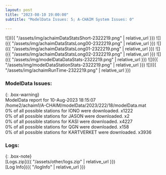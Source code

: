 ```yaml
---
layout: post
title: "2023-08-10 19:00:00"
subtitle: "ModelData Issues: 5; A-CHAIM System Issues: 0"

---
```


![]({{ "/assets/img/achaimDataStatsShort-2322219.png" | relative_url }})
![]({{ "/assets/img/achaimDataStatsLong00-2322219.png" | relative_url }})
![]({{ "/assets/img/achaimDataStatsLong01-2322219.png" | relative_url }})
![]({{ "/assets/img/achaimDataStatsLong02-2322219.png" | relative_url }})
![]({{ "/assets/img/modelDataDataStats-2322219.png" | relative_url }})
![]({{ "/assets/img/modelDataStationStats-2322219.png" | relative_url }})
![]({{ "/assets/img/achaimRunTime-2322219.png" | relative_url }})


### ModelData Issues:  
  
{: .box-warning}  
 ModelData report for 10-Aug-2023 18:15:07   
 /home2/achaim1/A-CHAIM/modelData/2023/222/18/modelData.mat   
 0% of all possible stations for IONO were downloaded. x1222   
 0% of all possible stations for JASON were downloaded. x2   
 0% of all possible stations for KASI were downloaded. x4227   
 0% of all possible stations for QGN were downloaded. x158   
 0% of all possible stations for KARTVERKET were downloaded. x3936   
  


### Logs:  
  
{: .box-note}  
[Logs.zip]({{ "/assets/other/logs.zip" | relative_url }})  
[Log Info]({{ "/logInfo" | relative_url }})  

